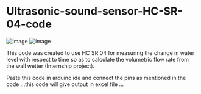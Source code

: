 # Ultrasonic-sound-sensor-HC-SR-04-code

![image](https://user-images.githubusercontent.com/76086728/105826818-2e12cc00-5fe7-11eb-9040-ecfb4c587b45.png)        ![image](https://user-images.githubusercontent.com/76086728/105826940-57335c80-5fe7-11eb-9786-a9ec0de6bd71.png)

This code was created to use HC SR 04 for measuring the change in water level with respect 
to time so as to calculate the volumetric flow rate from the wall wetter (Internship project).

Paste this code in arduino ide and connect the pins as mentioned in the code ...this code will give
output in excel file ...

